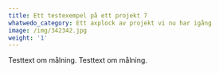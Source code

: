 ```yaml
---
title: Ett testexempel på ett projekt 7
whatwedo_category: Ett axplock av projekt vi nu har igång
image: /img/342342.jpg
weight: '1'
---
```

Testtext om målning. Testtext om målning.
